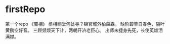 # firstRepo
第一个repo
   《蜀相》
  丞相祠堂何处寻？锦官城外柏森森。
  映阶碧草自春色，隔叶黄鹂空好音。
  三顾频烦天下计，两朝开济老臣心。
  出师未捷身先死，长使英雄泪满襟。
 